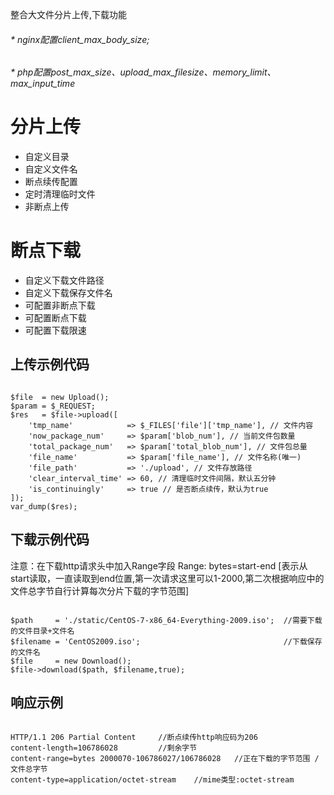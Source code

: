 
整合大文件分片上传,下载功能 

###### * nginx配置client_max_body_size;
###### * php配置post_max_size、upload_max_filesize、memory_limit、max_input_time

分片上传
===============


 + 自定义目录
 + 自定义文件名
 + 断点续传配置
 + 定时清理临时文件
 + 非断点上传

断点下载
===============


 + 自定义下载文件路径
 + 自定义下载保存文件名
 + 可配置非断点下载
 + 可配置断点下载
 + 可配置下载限速


## 上传示例代码


~~~

$file  = new Upload();
$param = $_REQUEST;
$res   = $file->upload([
    'tmp_name'            => $_FILES['file']['tmp_name'], // 文件内容
    'now_package_num'     => $param['blob_num'], // 当前文件包数量
    'total_package_num'   => $param['total_blob_num'], // 文件包总量
    'file_name'           => $param['file_name'], // 文件名称(唯一)
    'file_path'           => './upload', // 文件存放路径
    'clear_interval_time' => 60, // 清理临时文件间隔，默认五分钟
    'is_continuingly'     => true // 是否断点续传，默认为true
]);
var_dump($res);
~~~

## 下载示例代码

注意：在下载http请求头中加入Range字段 
Range: bytes=start-end  [表示从start读取，一直读取到end位置,第一次请求这里可以1-2000,第二次根据响应中的文件总字节自行计算每次分片下载的字节范围]

~~~

$path     = './static/CentOS-7-x86_64-Everything-2009.iso';  //需要下载的文件目录+文件名
$filename = 'CentOS2009.iso';                                //下载保存的文件名
$file     = new Download();
$file->download($path, $filename,true); 

~~~

## 响应示例

~~~

HTTP/1.1 206 Partial Content     //断点续传http响应码为206
content-length=106786028         //剩余字节
content-range=bytes 2000070-106786027/106786028   //正在下载的字节范围 / 文件总字节
content-type=application/octet-stream    //mime类型:octet-stream 

~~~
